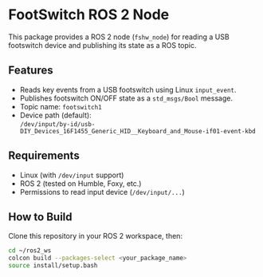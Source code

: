 # FootSwitch ROS 2 Node

This package provides a ROS 2 node (`fshw_node`) for reading a USB footswitch device and publishing its state as a ROS topic.

## Features

- Reads key events from a USB footswitch using Linux `input_event`.
- Publishes footswitch ON/OFF state as a `std_msgs/Bool` message.
- Topic name: `footswitch1`
- Device path (default):  
  `/dev/input/by-id/usb-DIY_Devices_16F1455_Generic_HID__Keyboard_and_Mouse-if01-event-kbd`

## Requirements

- Linux (with `/dev/input` support)
- ROS 2 (tested on Humble, Foxy, etc.)
- Permissions to read input device (`/dev/input/...`)

## How to Build

Clone this repository in your ROS 2 workspace, then:

```bash
cd ~/ros2_ws
colcon build --packages-select <your_package_name>
source install/setup.bash
